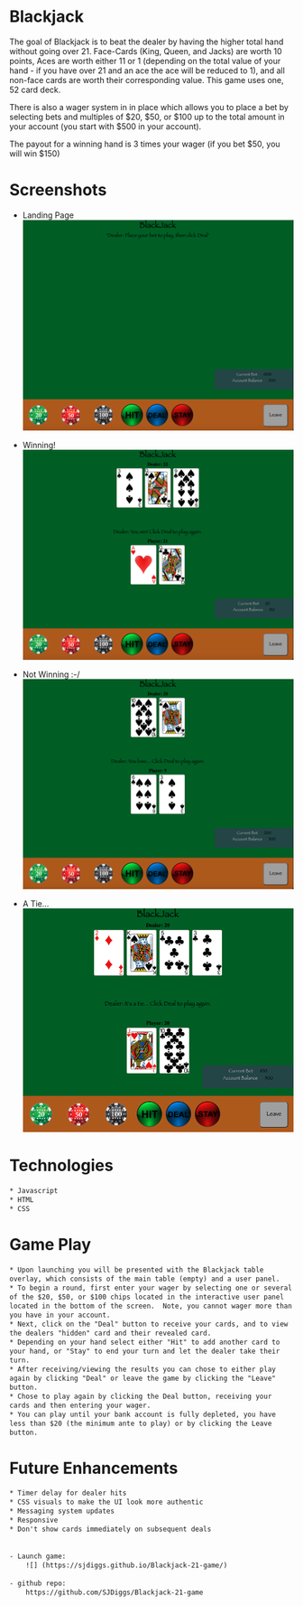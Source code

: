 # Blackjack

The goal of Blackjack is to beat the dealer by having the higher total hand without going over 21.  Face-Cards (King, Queen, and  Jacks) are worth 10 points, Aces are worth either 11 or 1 (depending on the total value of your hand - if you have over 21 and an ace the ace will be reduced to 1), and all non-face cards are worth their corresponding value.  This game uses one, 52 card deck.

There is also a wager system in in place which allows you to place a bet by selecting bets and multiples of $20, $50, or $100 up to the total amount in your account (you start with $500 in your account).

The payout for a winning hand is 3 times your wager (if you bet $50, you will win $150)

# Screenshots
 - Landing Page
 ![](./imgs/screenshots/BlackJack%20Initial%20Screen.png)

 - Winning!
 ![](./imgs/screenshots/BlackJack_Win.png)

 - Not Winning :-/
 ![](./imgs/screenshots/BlackJack_Lose.png)

 - A Tie...
 ![](./imgs/screenshots/BlackJack_Tie.png)

# Technologies
    * Javascript
    * HTML
    * CSS

# Game Play

    * Upon launching you will be presented with the Blackjack table overlay, which consists of the main table (empty) and a user panel.
    * To begin a round, first enter your wager by selecting one or several of the $20, $50, or $100 chips located in the interactive user panel located in the bottom of the screen.  Note, you cannot wager more than you have in your account.
    * Next, click on the "Deal" button to receive your cards, and to view the dealers "hidden" card and their revealed card.
    * Depending on your hand select either "Hit" to add another card to your hand, or "Stay" to end your turn and let the dealer take their turn.
    * After receiving/viewing the results you can chose to either play again by clicking "Deal" or leave the game by clicking the "Leave" button.
    * Chose to play again by clicking the Deal button, receiving your cards and then entering your wager.
    * You can play until your bank account is fully depleted, you have less than $20 (the minimum ante to play) or by clicking the Leave button.

# Future Enhancements

    * Timer delay for dealer hits
    * CSS visuals to make the UI look more authentic
    * Messaging system updates
    * Responsive 
    * Don't show cards immediately on subsequent deals


    - Launch game:
        ![] (https://sjdiggs.github.io/Blackjack-21-game/)
    
    - github repo:
        https://github.com/SJDiggs/Blackjack-21-game
